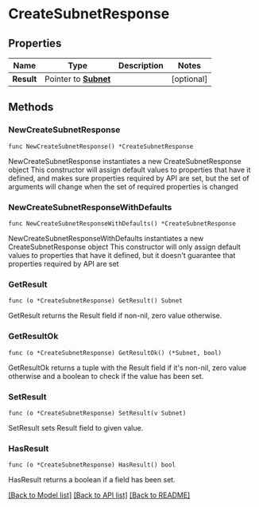 # CreateSubnetResponse

## Properties

Name | Type | Description | Notes
------------ | ------------- | ------------- | -------------
**Result** | Pointer to [**Subnet**](Subnet.md) |  | [optional] 

## Methods

### NewCreateSubnetResponse

`func NewCreateSubnetResponse() *CreateSubnetResponse`

NewCreateSubnetResponse instantiates a new CreateSubnetResponse object
This constructor will assign default values to properties that have it defined,
and makes sure properties required by API are set, but the set of arguments
will change when the set of required properties is changed

### NewCreateSubnetResponseWithDefaults

`func NewCreateSubnetResponseWithDefaults() *CreateSubnetResponse`

NewCreateSubnetResponseWithDefaults instantiates a new CreateSubnetResponse object
This constructor will only assign default values to properties that have it defined,
but it doesn't guarantee that properties required by API are set

### GetResult

`func (o *CreateSubnetResponse) GetResult() Subnet`

GetResult returns the Result field if non-nil, zero value otherwise.

### GetResultOk

`func (o *CreateSubnetResponse) GetResultOk() (*Subnet, bool)`

GetResultOk returns a tuple with the Result field if it's non-nil, zero value otherwise
and a boolean to check if the value has been set.

### SetResult

`func (o *CreateSubnetResponse) SetResult(v Subnet)`

SetResult sets Result field to given value.

### HasResult

`func (o *CreateSubnetResponse) HasResult() bool`

HasResult returns a boolean if a field has been set.


[[Back to Model list]](../README.md#documentation-for-models) [[Back to API list]](../README.md#documentation-for-api-endpoints) [[Back to README]](../README.md)


